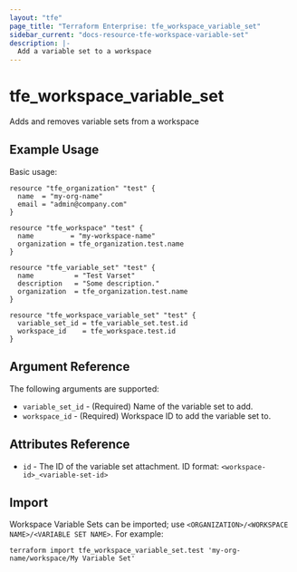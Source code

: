 ```yaml
---
layout: "tfe"
page_title: "Terraform Enterprise: tfe_workspace_variable_set"
sidebar_current: "docs-resource-tfe-workspace-variable-set"
description: |-
  Add a variable set to a workspace
---
```


# tfe_workspace_variable_set

Adds and removes variable sets from a workspace

## Example Usage

Basic usage:

```hcl
resource "tfe_organization" "test" {
  name  = "my-org-name"
  email = "admin@company.com"
}

resource "tfe_workspace" "test" {
  name         = "my-workspace-name"
  organization = tfe_organization.test.name
}

resource "tfe_variable_set" "test" {
  name          = "Test Varset"
  description   = "Some description."
  organization  = tfe_organization.test.name
}

resource "tfe_workspace_variable_set" "test" {
  variable_set_id = tfe_variable_set.test.id
  workspace_id    = tfe_workspace.test.id
}
```

## Argument Reference

The following arguments are supported:

* `variable_set_id` - (Required) Name of the variable set to add.
* `workspace_id` - (Required) Workspace ID to add the variable set to.

## Attributes Reference

* `id` - The ID of the variable set attachment. ID format: `<workspace-id>_<variable-set-id>`

## Import

Workspace Variable Sets can be imported; use `<ORGANIZATION>/<WORKSPACE NAME>/<VARIABLE SET NAME>`. For example:

```shell
terraform import tfe_workspace_variable_set.test 'my-org-name/workspace/My Variable Set'
```
